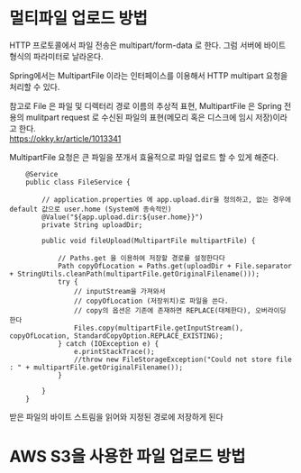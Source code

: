 # 멀티파일 업로드 방법
HTTP 프로토콜에서 파일 전송은 multipart/form-data 로 한다. 그럼 서버에 바이트 형식의 파라미터로 날라온다.

Spring에서는 MultipartFile 이라는 인터페이스를 이용해서 HTTP multipart 요청을 처리할 수 있다. 

참고로 File 은 파일 및 디렉터리 경로 이름의 추상적 표현, MultipartFile 은 Spring 전용의 mulitpart request 로 수신된 파일의 표현(메모리 혹은 디스크에 임시 저장)이라고 한다.  
https://okky.kr/article/1013341 


MultipartFile 요청은 큰 파일을 쪼개서 효율적으로 파일 업로드 할 수 있게 해준다. 
```
    @Service
    public class FileService {

        // application.properties 에 app.upload.dir을 정의하고, 없는 경우에 default 값으로 user.home (System에 종속적인)
        @Value("${app.upload.dir:${user.home}}")
        private String uploadDir;

        public void fileUpload(MultipartFile multipartFile) {

            // Paths.get 을 이용하여 저장할 경로를 설정한다다
            Path copyOfLocation = Paths.get(uploadDir + File.separator + StringUtils.cleanPath(multipartFile.getOriginalFilename()));
            try {
                // inputStream을 가져와서
                // copyOfLocation (저장위치)로 파일을 쓴다.
                // copy의 옵션은 기존에 존재하면 REPLACE(대체한다), 오버라이딩 한다
                Files.copy(multipartFile.getInputStream(), copyOfLocation, StandardCopyOption.REPLACE_EXISTING);
            } catch (IOException e) {
                e.printStackTrace();
                //throw new FileStorageException("Could not store file : " + multipartFile.getOriginalFilename());
            }

        }
    }
```
받은 파일의 바이트 스트림을 읽어와 지정된 경로에 저장하게 된다


# AWS S3을 사용한 파일 업로드 방법
